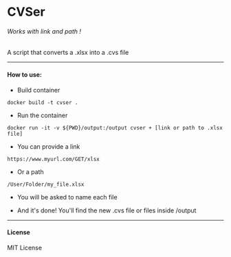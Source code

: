 # CVSer

###### Works with link and path !

A script that converts a .xlsx into a .cvs file
_________________

#### How to use:

* Build container

`docker build -t cvser .`

* Run the container

`docker run -it -v ${PWD}/output:/output cvser + [link or path to .xlsx file]`

* You can provide a link

`https://www.myurl.com/GET/xlsx`

* Or a path

`/User/Folder/my_file.xlsx`

* You will be asked to name each file

* And it's done! You'll find the new .cvs file or files inside /output

____

#### License

MIT License
